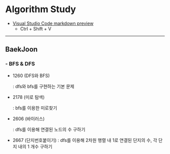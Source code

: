 # Algorithm Study

- [Visual Studio Code markdown preview](https://code.visualstudio.com/docs/languages/markdown)
    - Ctrl + Shift + V


- - -
## BaekJoon

### - BFS & DFS
- 1260 (DFS와 BFS)

  : dfs와 bfs를 구현하는 기본 문제

- 2178 (미로 탐색)

  : bfs를 이용한 미로찾기

- 2606 (바이러스)

  : dfs를 이용해 연결된 노드의 수 구하기

- 2667 (단지번호붙이기)
  : dfs를 이용해 2차원 행렬 내 1로 연결된 단지의 수, 각 단지 내의 1 개수 구하기